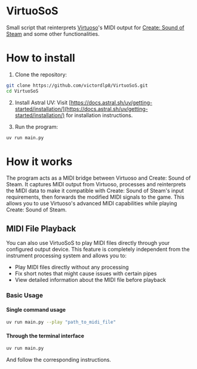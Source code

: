 # VirtuoSoS
Small script that reinterprets [Virtuoso](https://store.steampowered.com/app/1213710/Virtuoso)'s MIDI output for [Create: Sound of Steam](https://modrinth.com/mod/create-sound-of-steam) and some other functionalities.

# How to install

1. Clone the repository:
```bash
git clone https://github.com/victordlp8/VirtuoSoS.git
cd VirtuoSoS
```

2. Install Astral UV:
   Visit [https://docs.astral.sh/uv/getting-started/installation/](https://docs.astral.sh/uv/getting-started/installation/) for installation instructions.

3. Run the program:
```bash
uv run main.py
```

# How it works

The program acts as a MIDI bridge between Virtuoso and Create: Sound of Steam. It captures MIDI output from Virtuoso, processes and reinterprets the MIDI data to make it compatible with Create: Sound of Steam's input requirements, then forwards the modified MIDI signals to the game. This allows you to use Virtuoso's advanced MIDI capabilities while playing Create: Sound of Steam.

## MIDI File Playback

You can also use VirtuoSoS to play MIDI files directly through your configured output device. This feature is completely independent from the instrument processing system and allows you to:

- Play MIDI files directly without any processing
- Fix short notes that might cause issues with certain pipes
- View detailed information about the MIDI file before playback

### Basic Usage

#### Single command usage
```bash
uv run main.py --play "path_to_midi_file"
```

#### Through the terminal interface
```bash
uv run main.py
```

And follow the corresponding instructions.

